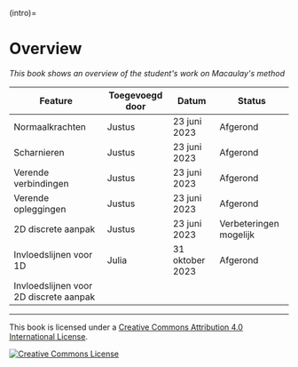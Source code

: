 (intro)=
# Overview

_This book shows an overview of the student's work on Macaulay's method_

|     Feature                                     |     Toegevoegd door    |     Datum              |     Status                      |
|-------------------------------------------------|------------------------|------------------------|---------------------------------|
|     Normaalkrachten                             |     Justus             |     23 juni 2023       |     Afgerond                    |
|     Scharnieren                                 |     Justus             |     23 juni 2023       |     Afgerond                    |
|     Verende verbindingen                        |     Justus             |     23 juni 2023       |     Afgerond                    |
|     Verende opleggingen                         |     Justus             |     23 juni 2023       |     Afgerond                    |
|     2D discrete aanpak                          |     Justus             |     23 juni 2023       |     Verbeteringen   mogelijk    |
|     Invloedslijnen voor   1D                    |     Julia              |     31 oktober 2023    |     Afgerond                    |
|     Invloedslijnen voor   2D discrete aanpak    |                        |                        |                                 |

---

This book is licensed under a <a rel="license" href="http://creativecommons.org/licenses/by/4.0/">Creative Commons Attribution 4.0 International License</a>.

<a rel="license" href="http://creativecommons.org/licenses/by/4.0/"><img alt="Creative Commons License" style="border-width:0" src="https://i.creativecommons.org/l/by/4.0/88x31.png"/></a>
